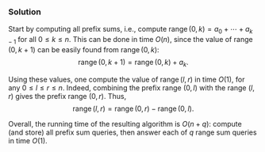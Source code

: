 
### Solution

Start by computing all prefix sums, i.e., 
compute $\operatorname{range}(0,k)=a_0+\dotsb+a_{k-1}$ for all $0 \le k \le n$.
This can be done in time $O(n)$, since the value of $\operatorname{range}(0,k+1)$
can be easily found from $\operatorname{range}(0,k)$: 
$$\operatorname{range}(0,k+1)=\operatorname{range}(0,k)+a_k.$$

Using these values, one compute the value of 
$\operatorname{range}(l,r)$ in time $O(1)$, for any $0 \le l \le r \le n$.
Indeed, combining the prefix range $(0,l)$ with the range $(l,r)$
gives the prefix range $(0,r)$. Thus,
$$\operatorname{range}(l,r)=\operatorname{range}(0,r)-\operatorname{range}(0,l).$$

Overall, the running time of the resulting algorithm is $O(n+q)$: 
compute (and store) all prefix sum queries, 
then answer each of $q$ range sum queries in time $O(1)$.  